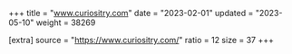 +++
title = "www.curiositry.com"
date = "2023-02-01"
updated = "2023-05-10"
weight = 38269

[extra]
source = "https://www.curiositry.com/"
ratio = 12
size = 37
+++
